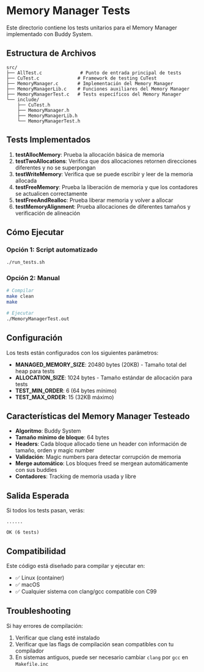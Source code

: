# Memory Manager Tests

Este directorio contiene los tests unitarios para el Memory Manager implementado con Buddy System.

## Estructura de Archivos

```
src/
├── AllTest.c              # Punto de entrada principal de tests
├── CuTest.c              # Framework de testing CuTest
├── MemoryManager.c       # Implementación del Memory Manager
├── MemoryManagerLib.c    # Funciones auxiliares del Memory Manager  
├── MemoryManagerTest.c   # Tests específicos del Memory Manager
└── include/
    ├── CuTest.h
    ├── MemoryManager.h
    ├── MemoryManagerLib.h
    └── MemoryManagerTest.h
```

## Tests Implementados

1. **testAllocMemory**: Prueba la allocación básica de memoria
2. **testTwoAllocations**: Verifica que dos allocaciones retornen direcciones diferentes y no se superpongan
3. **testWriteMemory**: Verifica que se puede escribir y leer de la memoria allocada
4. **testFreeMemory**: Prueba la liberación de memoria y que los contadores se actualicen correctamente
5. **testFreeAndRealloc**: Prueba liberar memoria y volver a allocar
6. **testMemoryAlignment**: Prueba allocaciones de diferentes tamaños y verificación de alineación

## Cómo Ejecutar

### Opción 1: Script automatizado
```bash
./run_tests.sh
```

### Opción 2: Manual
```bash
# Compilar
make clean
make

# Ejecutar
./MemoryManagerTest.out
```

## Configuración

Los tests están configurados con los siguientes parámetros:

- **MANAGED_MEMORY_SIZE**: 20480 bytes (20KB) - Tamaño total del heap para tests
- **ALLOCATION_SIZE**: 1024 bytes - Tamaño estándar de allocación para tests
- **TEST_MIN_ORDER**: 6 (64 bytes mínimo)
- **TEST_MAX_ORDER**: 15 (32KB máximo)

## Características del Memory Manager Testeado

- **Algoritmo**: Buddy System
- **Tamaño mínimo de bloque**: 64 bytes
- **Headers**: Cada bloque allocado tiene un header con información de tamaño, orden y magic number
- **Validación**: Magic numbers para detectar corrupción de memoria
- **Merge automático**: Los bloques freed se mergean automáticamente con sus buddies
- **Contadores**: Tracking de memoria usada y libre

## Salida Esperada

Si todos los tests pasan, verás:
```
......

OK (6 tests)
```

## Compatibilidad

Este código está diseñado para compilar y ejecutar en:
- ✅ Linux (container)
- ✅ macOS 
- ✅ Cualquier sistema con clang/gcc compatible con C99

## Troubleshooting

Si hay errores de compilación:
1. Verificar que clang esté instalado
2. Verificar que las flags de compilación sean compatibles con tu compilador
3. En sistemas antiguos, puede ser necesario cambiar `clang` por `gcc` en `Makefile.inc`
